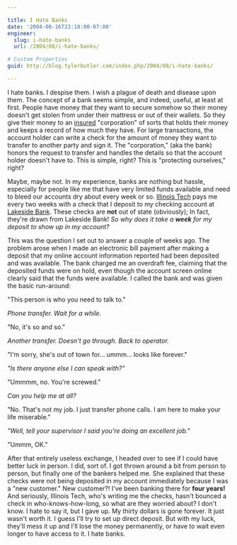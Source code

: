 ```yaml
---

title: I Hate Banks
date: '2004-08-16T23:18:00-07:00'
engineer:
  slug: i-hate-banks
  url: /2004/08/i-hate-banks/

# Custom Properties
guid: http://blog.tylerbutler.com/index.php/2004/08/i-hate-banks/

---
```


I hate banks. I despise them. I wish a plague of death and disease upon them.
The concept of a bank seems simple, and indeed, useful, at least at first.
People have money that they want to secure somehow so their money doesn't get
stolen from under their mattress or out of their wallets. So they give their
money to an [insured][1] "corporation" of sorts that holds their money and
keeps a record of how much they have. For large transactions, the account
holder can write a check for the amount of money they want to transfer to
another party and sign it. The "corporation," (aka the bank) honors the
request to transfer and handles the details so that the account holder doesn't
have to. This is simple, right? This is "protecting ourselves," right?

  
Maybe, maybe not. In my experience, banks are nothing but hassle, especially
for people like me that have very limited funds available and need to bleed
our accounts dry about every week or so. [Illinois Tech][2] pays me every two
weeks with a check that I deposit to my checking account at [Lakeside
Bank][3]. These checks are **not** out of state (obviously); In fact, they're
drawn from Lakeside Bank! _So why does it take a **week** for my deposit to
show up in my account?_

  
This was the question I set out to answer a couple of weeks ago. The problem
arose when I made an electronic bill payment after making a deposit that my
online account information reported had been deposited and was available. The
bank charged me an overdraft fee, claiming that the deposited funds were on
hold, even though the account screen online clearly said that the funds were
available. I called the bank and was given the basic run-around:

  
"This person is who you need to talk to."

_Phone transfer. Wait for a while._

"No, it's so and so."

_Another transfer. Doesn't go through. Back to operator._

"I'm sorry, she's out of town for... ummm... looks like forever."

_"Is there anyone else I can speak with?"_

"Ummmm, no. You're screwed."

_Can you help me at all?_

"No. That's not my job. I just transfer phone calls. I am here to make your
life miserable."

_"Well, tell your supervisor I said you're doing an excellent job."_

"Ummm, OK."

  
After that entirely useless exchange, I headed over to see if I could have
better luck in person. I did, sort of. I got thrown around a bit from person
to person, but finally one of the bankers helped me. She explained that these
checks were not being deposited in my account immediately because I was a "new
customer." New customer?! I've been banking there for **four years!** And
seriously, Illinois Tech, who's writing me the checks, hasn't bounced a check
in who-knows-how-long, so what are they worried about? I don't know. I hate to
say it, but I gave up. My thirty dollars is gone forever. It just wasn't worth
it. I guess I'll try to set up direct deposit. But with my luck, they'll mess
it up and I'll lose the money permanently, or have to wait even longer to have
access to it. I hate banks.

   [1]: http://www.fdic.gov/
   [2]: http://www.iit.edu
   [3]: http://www.lakesidebank.com

